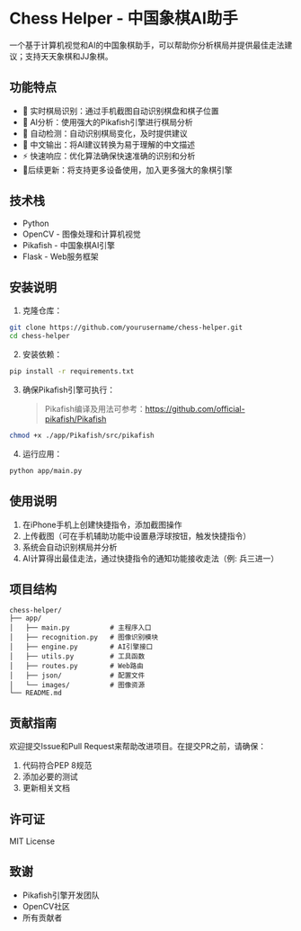 # Chess Helper - 中国象棋AI助手

一个基于计算机视觉和AI的中国象棋助手，可以帮助你分析棋局并提供最佳走法建议；支持天天象棋和JJ象棋。

## 功能特点

- 🎯 实时棋局识别：通过手机截图自动识别棋盘和棋子位置
- 🤖 AI分析：使用强大的Pikafish引擎进行棋局分析
- 🔄 自动检测：自动识别棋局变化，及时提供建议
- 📱 中文输出：将AI建议转换为易于理解的中文描述
- ⚡ 快速响应：优化算法确保快速准确的识别和分析
- 🎯后续更新：将支持更多设备使用，加入更多强大的象棋引擎

## 技术栈

- Python
- OpenCV - 图像处理和计算机视觉
- Pikafish - 中国象棋AI引擎
- Flask - Web服务框架

## 安装说明

1. 克隆仓库：
```bash
git clone https://github.com/yourusername/chess-helper.git
cd chess-helper
```

2. 安装依赖：
```bash
pip install -r requirements.txt
```

3. 确保Pikafish引擎可执行：
   > Pikafish编译及用法可参考：https://github.com/official-pikafish/Pikafish
```bash
chmod +x ./app/Pikafish/src/pikafish
```

4. 运行应用：
```bash
python app/main.py
```

## 使用说明

1. 在iPhone手机上创建快捷指令，添加截图操作
2. 上传截图（可在手机辅助功能中设置悬浮球按钮，触发快捷指令）
3. 系统会自动识别棋局并分析
4. AI计算得出最佳走法，通过快捷指令的通知功能接收走法（例: 兵三进一）

## 项目结构

```
chess-helper/
├── app/
│   ├── main.py          # 主程序入口
│   ├── recognition.py   # 图像识别模块
│   ├── engine.py        # AI引擎接口
│   ├── utils.py         # 工具函数
│   ├── routes.py        # Web路由
│   ├── json/            # 配置文件
│   └── images/          # 图像资源
└── README.md
```

## 贡献指南

欢迎提交Issue和Pull Request来帮助改进项目。在提交PR之前，请确保：

1. 代码符合PEP 8规范
2. 添加必要的测试
3. 更新相关文档

## 许可证

MIT License

## 致谢

- Pikafish引擎开发团队
- OpenCV社区
- 所有贡献者 